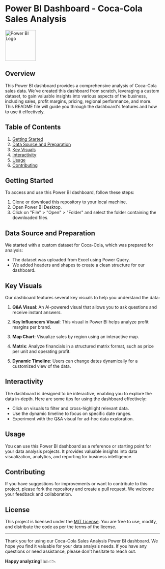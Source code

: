 # Power BI Dashboard - Coca-Cola Sales Analysis

<img src="https://th.bing.com/th/id/OIP.-1EcxIPmskk6iUzVCeWAuQHaHa?pid=ImgDet&rs=1" alt="Power BI Logo" width="100">

## Overview

This Power BI dashboard provides a comprehensive analysis of Coca-Cola sales data. We've created this dashboard from scratch, leveraging a custom dataset, to gain valuable insights into various aspects of the business, including sales, profit margins, pricing, regional performance, and more. This README file will guide you through the dashboard's features and how to use it effectively.

## Table of Contents

1. [Getting Started](#getting-started)
2. [Data Source and Preparation](https://github.com/RohitVerma0021/Coca-Cola-Sales-Dashboard/blob/main/Power%20BI%20Dataset%20vF.xlsx)
3. [Key Visuals](#key-visuals)
4. [Interactivity](#interactivity)
5. [Usage](#usage)
6. [Contributing](https://www.linkedin.com/in/rohit-verma-3094b8224/)

## Getting Started

To access and use this Power BI dashboard, follow these steps:

1. Clone or download this repository to your local machine.
2. Open Power BI Desktop.
3. Click on "File" > "Open" > "Folder" and select the folder containing the downloaded files.

## Data Source and Preparation

We started with a custom dataset for Coca-Cola, which was prepared for analysis:

- The dataset was uploaded from Excel using Power Query.
- We added headers and shapes to create a clean structure for our dashboard.

## Key Visuals

Our dashboard features several key visuals to help you understand the data:

1. **Q&A Visual**: An AI-powered visual that allows you to ask questions and receive instant answers.

2. **Key Influencers Visual**: This visual in Power BI helps analyze profit margins per brand.

3. **Map Chart**: Visualize sales by region using an interactive map.

4. **Matrix**: Analyze financials in a structured matrix format, such as price per unit and operating profit.

5. **Dynamic Timeline**: Users can change dates dynamically for a customized view of the data.

## Interactivity

The dashboard is designed to be interactive, enabling you to explore the data in-depth. Here are some tips for using the dashboard effectively:

- Click on visuals to filter and cross-highlight relevant data.
- Use the dynamic timeline to focus on specific date ranges.
- Experiment with the Q&A visual for ad-hoc data exploration.

## Usage

You can use this Power BI dashboard as a reference or starting point for your data analysis projects. It provides valuable insights into data visualization, analytics, and reporting for business intelligence.

## Contributing

If you have suggestions for improvements or want to contribute to this project, please fork the repository and create a pull request. We welcome your feedback and collaboration.

## License

This project is licensed under the [MIT License](LICENSE). You are free to use, modify, and distribute the code as per the terms of the license.

---

Thank you for using our Coca-Cola Sales Analysis Power BI dashboard. We hope you find it valuable for your data analysis needs. If you have any questions or need assistance, please don't hesitate to reach out.

**Happy analyzing!** 📊📈📉
